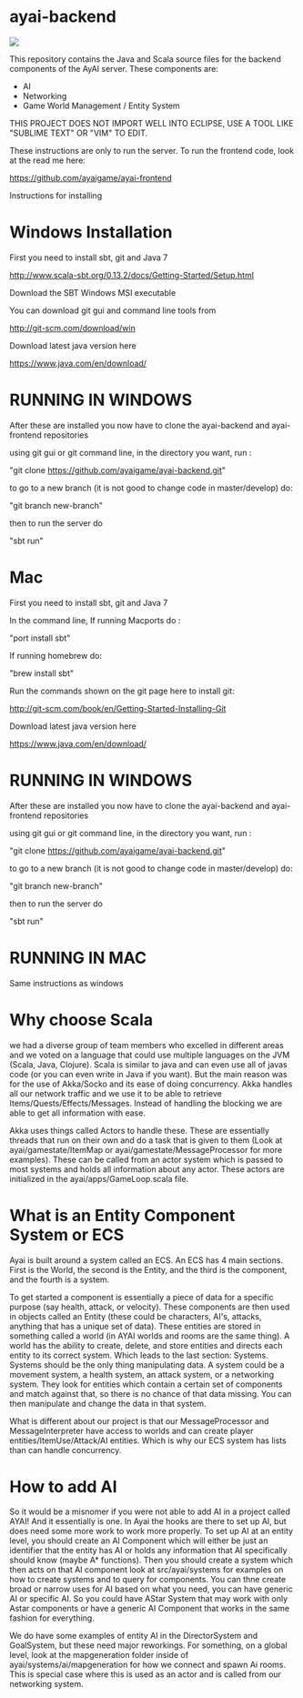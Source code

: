 ayai-backend
============

![](https://travis-ci.org/ayai-ai/ayai-backend.svg?branch=develop)

This repository contains the Java and Scala source files for the backend components of the AyAI server.
These components are:

<ul>
<li>AI</li>
<li>Networking</li>
<li>Game World Management / Entity System</li>
</ul>

THIS PROJECT DOES NOT IMPORT WELL INTO ECLIPSE, USE A TOOL LIKE "SUBLIME TEXT" OR "VIM" TO EDIT.

These instructions are only to run the server.  To run the frontend code, look at the read me here:

https://github.com/ayaigame/ayai-frontend

Instructions for installing

Windows Installation
====================

First you need to install sbt, git and Java 7

http://www.scala-sbt.org/0.13.2/docs/Getting-Started/Setup.html

Download the SBT Windows MSI executable

You can download git gui and command line tools from 

http://git-scm.com/download/win

Download latest java version here

https://www.java.com/en/download/

RUNNING IN WINDOWS
==================

After these are installed you now have to clone the ayai-backend and ayai-frontend repositories

using git gui or git command line, in the directory you want, run :

"git clone https://github.com/ayaigame/ayai-backend.git"

to go to a new branch (it is not good to change code in master/develop) do:

"git branch new-branch"

then to run the server do

"sbt run" 


Mac
===


First you need to install sbt, git and Java 7

In the command line, If running Macports do :

"port install sbt"

If running homebrew do:

"brew install sbt"

Run the commands shown on the git page here to install git:

http://git-scm.com/book/en/Getting-Started-Installing-Git


Download latest java version here

https://www.java.com/en/download/

RUNNING IN WINDOWS
==================

After these are installed you now have to clone the ayai-backend and ayai-frontend repositories

using git gui or git command line, in the directory you want, run :

"git clone https://github.com/ayaigame/ayai-backend.git"

to go to a new branch (it is not good to change code in master/develop) do:

"git branch new-branch"

then to run the server do

"sbt run" 


RUNNING IN MAC
==============

Same instructions as windows


Why choose Scala
================

we had a diverse group of team members who excelled in different areas and we voted on a language that could use multiple languages on the JVM (Scala, Java, Clojure).  Scala is similar to java and can even use all of javas code (or you can even write in Java if you want).  But the main reason was for the use of Akka/Socko and its ease of doing concurrency.  Akka handles all our network traffic and we use it to be able to retrieve Items/Quests/Effects/Messages.  Instead of handling the blocking we are able to get all information with ease.

Akka uses things called Actors to handle these.  These are essentially threads that run on their own and do a task that is given to them (Look at ayai/gamestate/ItemMap or ayai/gamestate/MessageProcessor for more examples). These can be called from an actor system which is passed to most systems and holds all information about any actor.  These actors are initialized in the ayai/apps/GameLoop.scala file.

What is an Entity Component System or ECS
=========================================

Ayai is built around a system called an ECS.  An ECS has 4 main sections.  First is the World, the second is the Entity, and the third is the component, and the fourth is a system.

To get started a component is essentially a piece of data for a specific purpose (say health, attack, or velocity).  These components are then used in objects called an Entity (these could be characters, AI's, attacks, anything that has a unique set of data).  These entities are stored in something called a world (in AYAI worlds and rooms are the same thing).  A world has the ability to create, delete, and store entities and directs each entity to its correct system.  Which leads to the last section: Systems.  Systems should be the only thing manipulating data.  A system could be a movement system, a health system, an attack system, or a networking system.  They look for entities which contain a certain set of components and match against that, so there is no chance of that data missing. You can then manipulate and change the data in that system.

What is different about our project is that our MessageProcessor and MessageInterpreter have access to worlds and can create player entities/ItemUse/Attack/AI entities.  Which is why our ECS system has lists than can handle concurrency.

How to add AI
=============

So it would be a misnomer if you were not able to add AI in a project called AYAI!  And it essentially is one.  In Ayai the hooks are there to set up AI, but does need some more work to work more properly.  To set up AI at an entity level, you should create an AI Component which will either be just an identifier that the entity has AI or holds any information that AI specifically should know (maybe A* functions). Then you should create a system which then acts on that AI component look at src/ayai/systems for examples on how to create systems and to query for components.  You can thne create broad or narrow uses for AI based on what you need, you can have generic AI or specific AI.  So you could have AStar System that may work with only Astar components or have a generic AI Component that works in the same fashion for everything.

We do have some examples of entity AI in the DirectorSystem and GoalSystem, but these need major reworkings.  For something, on a global level, look at the mapgeneration folder inside of ayai/systems/ai/mapgeneration for how we connect and spawn Ai rooms.  This is  special case where this is used as an actor and is called from our networking system.


